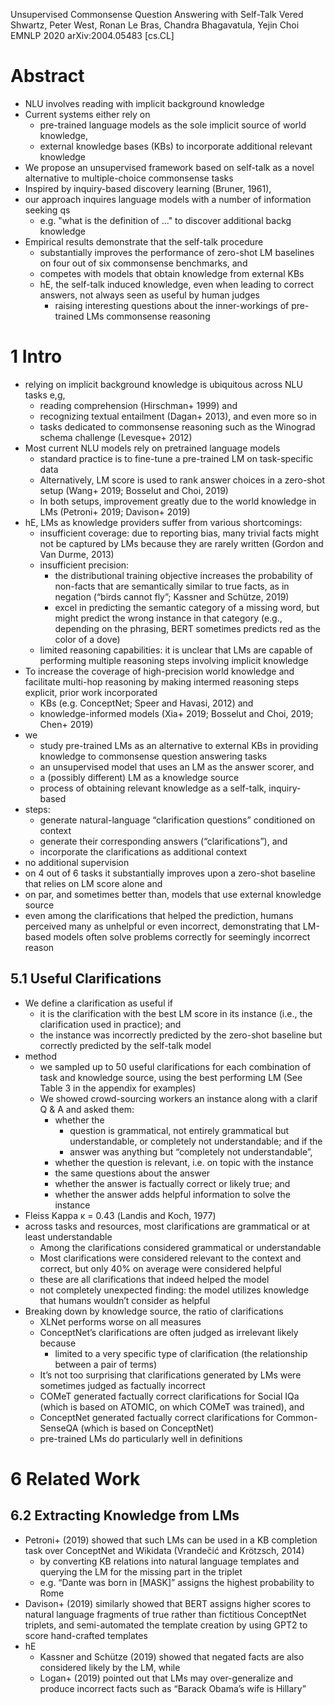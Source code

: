 Unsupervised Commonsense Question Answering with Self-Talk
Vered Shwartz, Peter West, Ronan Le Bras, Chandra Bhagavatula, Yejin Choi
EMNLP 2020 arXiv:2004.05483 [cs.CL]

# Abstract

* NLU involves reading with implicit background knowledge
* Current systems either rely on
  * pre-trained language models as the sole implicit source of world knowledge,
  * external knowledge bases (KBs) to incorporate additional relevant knowledge
* We propose an unsupervised framework based on self-talk
  as a novel alternative to multiple-choice commonsense tasks
* Inspired by inquiry-based discovery learning (Bruner, 1961),
* our approach inquires language models with a number of information seeking qs
  * e.g. "what is the definition of ..." to discover additional backg knowledge
* Empirical results demonstrate that the self-talk procedure
  * substantially improves the performance of zero-shot LM baselines
    on four out of six commonsense benchmarks, and
  * competes with models that obtain knowledge from external KBs
  * hE, the self-talk induced knowledge, even when leading to correct answers,
    not always seen as useful by human judges
    * raising interesting questions about the inner-workings of pre-trained LMs
      commonsense reasoning

# 1 Intro

* relying on implicit background knowledge is ubiquitous across NLU tasks e,g,
  * reading comprehension (Hirschman+ 1999) and
  * recognizing textual entailment (Dagan+ 2013), and even more so in
  * tasks dedicated to commonsense reasoning
    such as the Winograd schema challenge (Levesque+ 2012)
* Most current NLU models rely on pretrained language models
  * standard practice is to fine-tune a pre-trained LM on task-specific data
  * Alternatively, LM score is used to rank answer choices in a zero-shot setup
    (Wang+ 2019; Bosselut and Choi, 2019)
  * In both setups, improvement greatly due to the world knowledge in LMs
    (Petroni+ 2019; Davison+ 2019)
* hE, LMs as knowledge providers suffer from various shortcomings:
  * insufficient coverage: due to reporting bias, many
    trivial facts might not be captured by LMs because they are rarely written
    (Gordon and Van Durme, 2013)
  * insufficient precision:
    * the distributional training objective increases the probability of
      non-facts that are semantically similar to true facts, as in negation
      (“birds cannot fly”; Kassner and Schütze, 2019)
    * excel in predicting the semantic category of a missing word, but might
      predict the wrong instance in that category
      (e.g., depending on the phrasing, BERT sometimes predicts
      red as the color of a dove)
  * limited reasoning capabilities: it is unclear that LMs are capable of
    performing multiple reasoning steps involving implicit knowledge
* To increase the coverage of high-precision world knowledge and
  facilitate multi-hop reasoning by making intermed reasoning steps explicit,
  prior work incorporated
  * KBs (e.g. ConceptNet; Speer and Havasi, 2012) and
  * knowledge-informed models (Xia+ 2019; Bosselut and Choi, 2019; Chen+ 2019)
* we
  * study pre-trained LMs as an alternative to external KBs
    in providing knowledge to commonsense question answering tasks
  * an unsupervised model that uses an LM as the answer scorer, and
  * a (possibly different) LM as a knowledge source
  * process of obtaining relevant knowledge as a self-talk, inquiry-based
* steps:
  * generate natural-language “clarification questions” conditioned on context
  * generate their corresponding answers (“clarifications”), and
  * incorporate the clarifications as additional context
* no additional supervision
* on 4 out of 6 tasks it substantially improves upon a zero-shot baseline that
  relies on LM score alone and
* on par, and sometimes better than, models that use external knowledge source
* even among the clarifications that helped the prediction, humans perceived
  many as unhelpful or even incorrect, demonstrating that
  LM-based models often solve problems correctly for seemingly incorrect reason

## 5.1 Useful Clarifications

* We define a clarification as useful if
  * it is the clarification with the best LM score in its instance (i.e., the
    clarification used in practice); and
  * the instance was incorrectly predicted by the zero-shot baseline but
    correctly predicted by the self-talk model
* method
  * we sampled up to 50 useful clarifications
    for each combination of task and knowledge source,
    using the best performing LM (See Table 3 in the appendix for examples)
  * We showed crowd-sourcing workers an instance along with a clarif Q & A and
    asked them:
    * whether the
      * question is grammatical, not entirely grammatical but understandable,
        or completely not understandable; and if the
      * answer was anything but “completely not understandable”,
    * whether the question is relevant, i.e. on topic with the instance
    * the same questions about the answer
    * whether the answer is factually correct or likely true; and
    * whether the answer adds helpful information to solve the instance
* Fleiss Kappa κ = 0.43 (Landis and Koch, 1977)
* across tasks and resources, most clarifications are grammatical or at least
  understandable
  * Among the clarifications considered grammatical or understandable
  * Most clarifications were considered relevant to the context and correct, but
    only 40% on average were considered helpful
  * these are all clarifications that indeed helped the model
  * not completely unexpected finding: the model utilizes knowledge that humans
    wouldn’t consider as helpful
* Breaking down by knowledge source, the ratio of clarifications
  * XLNet performs worse on all measures
  * ConceptNet’s clarifications are often judged as irrelevant likely because
    * limited to a very specific type of clarification
      (the relationship between a pair of terms)
  * It’s not too surprising that clarifications generated by LMs were sometimes
    judged as factually incorrect
  * COMeT generated factually correct clarifications for Social IQa
    (which is based on ATOMIC, on which COMeT was trained), and
  * ConceptNet generated factually correct clarifications for Common-SenseQA
    (which is based on ConceptNet)
  * pre-trained LMs do particularly well in definitions

# 6 Related Work

## 6.2 Extracting Knowledge from LMs

* Petroni+ (2019) showed that such LMs can be used in a KB completion task over
  ConceptNet and Wikidata (Vrandečić and Krötzsch, 2014)
  * by converting KB relations into natural language templates and
    querying the LM for the missing part in the triplet
  * e.g. “Dante was born in [MASK]” assigns the highest probability to Rome
* Davison+ (2019) similarly showed that BERT assigns higher scores to natural
  language fragments of true rather than fictitious ConceptNet triplets, and
  semi-automated the template creation
  by using GPT2 to score hand-crafted templates
* hE
  * Kassner and Schütze (2019) showed that negated facts are also considered
    likely by the LM, while
  * Logan+ (2019) pointed out that LMs may over-generalize and produce
    incorrect facts such as “Barack Obama’s wife is Hillary”

